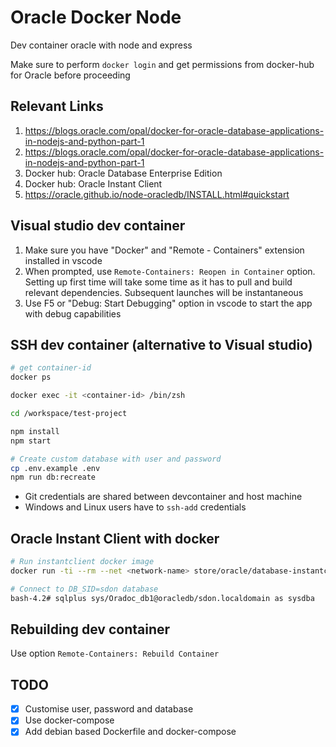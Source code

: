 # Oracle Docker Node

Dev container oracle with node and express

Make sure to perform `docker login` and get permissions from docker-hub for Oracle before proceeding

## Relevant Links

1. https://blogs.oracle.com/opal/docker-for-oracle-database-applications-in-nodejs-and-python-part-1
2. https://blogs.oracle.com/opal/docker-for-oracle-database-applications-in-nodejs-and-python-part-1
3. Docker hub: Oracle Database Enterprise Edition
4. Docker hub: Oracle Instant Client
4. https://oracle.github.io/node-oracledb/INSTALL.html#quickstart

## Visual studio dev container

1. Make sure you have "Docker" and "Remote - Containers" extension installed in vscode
2. When prompted, use `Remote-Containers: Reopen in Container` option. Setting up first time will take some time as it has to pull and build relevant dependencies. Subsequent launches will be instantaneous
3. Use F5 or "Debug: Start Debugging" option in vscode to start the app with debug capabilities

## SSH dev container (alternative to Visual studio)

```sh
# get container-id
docker ps

docker exec -it <container-id> /bin/zsh

cd /workspace/test-project

npm install
npm start

# Create custom database with user and password
cp .env.example .env
npm run db:recreate
```

- Git credentials are shared between devcontainer and host machine
- Windows and Linux users have to `ssh-add` credentials

## Oracle Instant Client with docker

```sh
# Run instantclient docker image
docker run -ti --rm --net <network-name> store/oracle/database-instantclient:12.2.0.1 /bin/bash

# Connect to DB_SID=sdon database
bash-4.2# sqlplus sys/Oradoc_db1@oracledb/sdon.localdomain as sysdba
```

## Rebuilding dev container

Use option `Remote-Containers: Rebuild Container`

## TODO

- [x] Customise user, password and database
- [x] Use docker-compose
- [x] Add debian based Dockerfile and docker-compose
